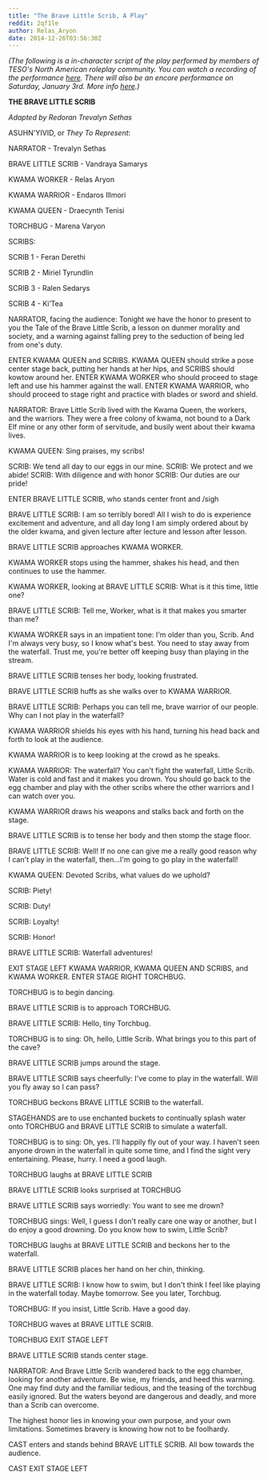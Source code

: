 ```yaml
---
title: "The Brave Little Scrib, A Play"
reddit: 2qf1le
author: Relas_Aryon
date: 2014-12-26T03:56:30Z
---
```


*(The following is a in-character script of the play performed by members of TESO's North American roleplay community. You can watch a recording of the performance [here](https://www.youtube.com/watch?v=Fgrv6H_b9_g). There will also be an encore performance on Saturday, January 3rd. More info [here](http://teso-rp.com/forum/m/9324623/viewthread/17970787-naep-ebonheart-new-life-festival).)*


**THE BRAVE LITTLE SCRIB**


*Adapted by Redoran Trevalyn Sethas*



ASUHN'YIVID, or *They To Represent*:



NARRATOR - Trevalyn Sethas


BRAVE LITTLE SCRIB - Vandraya Samarys


KWAMA WORKER - Relas Aryon


KWAMA WARRIOR -  Endaros Illmori


KWAMA QUEEN - Draecynth Tenisi


TORCHBUG  - Marena Varyon



SCRIBS:



SCRIB 1 -  Feran Derethi


SCRIB 2 - Miriel Tyrundlin


SCRIB 3 - Ralen Sedarys


SCRIB 4 - Ki’Tea



NARRATOR, facing the audience:  Tonight we have the honor to present to you the Tale of the Brave Little Scrib, a lesson on dunmer morality and society, and a warning against falling prey to the seduction of being led from one's duty.



ENTER KWAMA QUEEN and SCRIBS.  KWAMA QUEEN should strike a pose center stage back, putting her hands at her hips, and SCRIBS should kowtow around her.  ENTER KWAMA WORKER who should proceed to stage left and use his hammer against the wall.  ENTER KWAMA WARRIOR, who should proceed to stage right and practice with blades or sword and shield. 
 


NARRATOR:  Brave Little Scrib lived with the Kwama Queen, the workers, and the warriors. They were a free colony of kwama, not bound to a Dark Elf mine or any other form of servitude, and busily went about their kwama lives.



KWAMA QUEEN: Sing praises, my scribs! 
 


SCRIB: We tend all day to our eggs in our mine.
SCRIB: We protect and we abide!
SCRIB:  With diligence and with honor
SCRIB:  Our duties are our pride!



ENTER BRAVE LITTLE SCRIB, who stands center front and /sigh
 


BRAVE LITTLE SCRIB: I am so terribly bored!  All I wish to do is experience excitement and adventure, and all day long I am simply ordered about by the older kwama, and given lecture after lecture and lesson after lesson.


 
BRAVE LITTLE SCRIB approaches KWAMA WORKER.
 


KWAMA WORKER stops using the hammer, shakes his head, and then continues to use the hammer.



KWAMA WORKER, looking at BRAVE LITTLE SCRIB: What is it this time, little one?

 

BRAVE LITTLE SCRIB:  Tell me, Worker, what is it that makes you smarter than me?

 

KWAMA WORKER says in an impatient tone:  I'm older than you, Scrib. And I'm always very busy, so I know what's best. You need to stay away from the waterfall. Trust me, you're better off keeping busy than playing in the stream.
 


BRAVE LITTLE SCRIB tenses her body, looking frustrated.



BRAVE LITTLE SCRIB huffs as she walks over to KWAMA WARRIOR.



BRAVE LITTLE SCRIB: Perhaps you can tell me, brave warrior of our people.  Why can I not play in the waterfall?



KWAMA WARRIOR shields his eyes with his hand, turning his head back and forth to look at the audience.



KWAMA WARRIOR is to keep looking at the crowd as he speaks.



KWAMA WARRIOR: The waterfall? You can't fight the waterfall, Little Scrib. Water is cold and fast and it makes you drown. You should go back to the egg chamber and play with the other scribs where the other warriors and I can watch over you.



KWAMA WARRIOR draws his weapons and stalks back and forth on the stage.



BRAVE LITTLE SCRIB is to tense her body and then stomp the stage floor.



BRAVE LITTLE SCRIB:  Well!  If no one can give me a really good reason why I can't play in the waterfall, then...I'm going to go play in the waterfall!



KWAMA QUEEN: Devoted Scribs, what values do we uphold?



SCRIB: Piety!



SCRIB: Duty!



SCRIB: Loyalty!



SCRIB: Honor!



BRAVE LITTLE SCRIB: Waterfall adventures!



EXIT STAGE LEFT KWAMA WARRIOR, KWAMA QUEEN AND SCRIBS, and KWAMA WORKER.  ENTER STAGE RIGHT TORCHBUG.



TORCHBUG is to begin dancing.



BRAVE LITTLE SCRIB is to approach TORCHBUG.



BRAVE LITTLE SCRIB: Hello, tiny Torchbug.



TORCHBUG is to sing: Oh, hello, Little Scrib. What brings you to this part of the cave?



BRAVE LITTLE SCRIB jumps around the stage.



BRAVE LITTLE SCRIB says cheerfully:  I've come to play in the waterfall. Will you fly away so I can pass?



TORCHBUG beckons BRAVE LITTLE SCRIB to the waterfall.



STAGEHANDS are to use enchanted buckets to continually splash water onto TORCHBUG and BRAVE LITTLE SCRIB to simulate a waterfall.



TORCHBUG is to sing:  Oh, yes. I'll happily fly out of your way. I haven't seen anyone drown in the waterfall in quite some time, and I find the sight very entertaining. Please, hurry. I need a good laugh.



TORCHBUG laughs at BRAVE LITTLE SCRIB



BRAVE LITTLE SCRIB  looks surprised at TORCHBUG



BRAVE LITTLE SCRIB says worriedly: You want to see me drown?



TORCHBUG sings:  Well, I guess I don't really care one way or another, but I do enjoy a good drowning. Do you know how to swim, Little Scrib?



TORCHBUG laughs at BRAVE LITTLE SCRIB and beckons her to the waterfall.



BRAVE LITTLE SCRIB places her hand on her chin, thinking.



BRAVE LITTLE SCRIB: I know how to swim, but I don't think I feel like playing in the waterfall today. Maybe tomorrow. See you later, Torchbug.



TORCHBUG:  If you insist, Little Scrib. Have a good day.



TORCHBUG waves at BRAVE LITTLE SCRIB.



TORCHBUG EXIT STAGE LEFT



BRAVE LITTLE SCRIB stands center stage.  



NARRATOR:  And Brave Little Scrib wandered back to the egg chamber, looking for another adventure.  Be wise, my friends, and heed this warning.  One may find duty and the familiar tedious, and the teasing of the torchbug easily ignored.  But the waters beyond are dangerous and deadly, and more than a Scrib can overcome.  



The highest honor lies in knowing your own purpose, and your own limitations.  Sometimes bravery is knowing how not to be foolhardy.



CAST enters and stands behind BRAVE LITTLE SCRIB.  All bow towards the audience.



CAST EXIT STAGE LEFT

